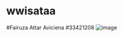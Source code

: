 # wwisataa
#Fairuza Attar Aviciena
#33421208
![image](https://user-images.githubusercontent.com/116175003/202420658-b2797768-ba6b-463a-91cc-2dc00513edea.png)
